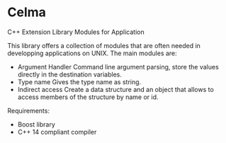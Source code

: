 # Celma
C++ Extension Library Modules for Application

This library offers a collection of modules that are often needed in developping applications on UNIX.
The main modules are:

- Argument Handler
  Command line argument parsing, store the values directly in the destination variables.
- Type name
  Gives the type name as string.
- Indirect access
  Create a data structure and an object that allows to access members of the structure by name or id.

Requirements:
- Boost library
- C++ 14 compliant compiler

